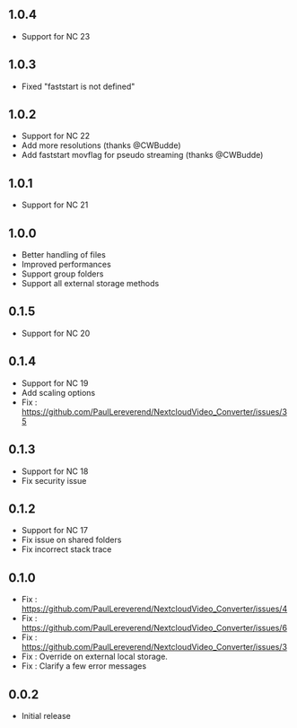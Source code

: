 ## 1.0.4

- Support for NC 23
## 1.0.3

- Fixed "faststart is not defined"
## 1.0.2

- Support for NC 22
- Add more resolutions (thanks @CWBudde)
- Add faststart movflag for pseudo streaming (thanks @CWBudde)

## 1.0.1

- Support for NC 21

## 1.0.0

- Better handling of files
- Improved performances
- Support group folders
- Support all external storage methods

## 0.1.5

- Support for NC 20

## 0.1.4

- Support for NC 19
- Add scaling options
- Fix : https://github.com/PaulLereverend/NextcloudVideo_Converter/issues/35

## 0.1.3

- Support for NC 18
- Fix security issue

## 0.1.2

- Support for NC 17
- Fix issue on shared folders
- Fix incorrect stack trace

## 0.1.0

- Fix : https://github.com/PaulLereverend/NextcloudVideo_Converter/issues/4
- Fix : https://github.com/PaulLereverend/NextcloudVideo_Converter/issues/6
- Fix : https://github.com/PaulLereverend/NextcloudVideo_Converter/issues/3
- Fix : Override on external local storage.
- Fix : Clarify a few error messages

## 0.0.2

- Initial release
